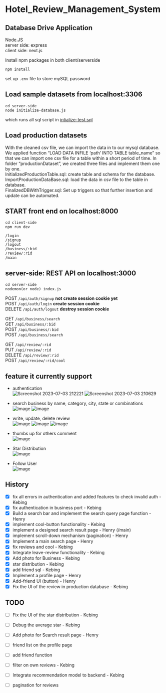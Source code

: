 # Hotel_Review_Management_System
## Database Drive Application
Node.JS  
server side: express  
client side: next.js  

Install npm packages in both client/serverside
```
npm install
```
set up ```.env``` file to store mySQL password

## Load sample datasets from localhost:3306
```
cd server-side
node initialize-database.js
```
which runs all sql script in 
[intialize-test.sql](SQL-query/sample-datasets/initialize-test.sql)

## Load production datasets
With the cleaned csv file, we can import the data in to our mysql database. We applied function “LOAD DATA INFILE ‘path’ INTO TABLE table_name” so that we can import one csv file for a table within a short period of time. In folder “productionDataset”, we created three files and implement them one by one.   
InitializedProductionTable.sql: create table and schema for the database.  
ImportProductionDataBase.sql: load the data in csv file to the table in database.  
FinalizedDBWithTrigger.sql: Set up triggers so that further insertion and update can be automated.  




## START front end on localhost:8000
```
cd client-side
npm run dev
```
```
/login
/signup
/logout
/business/:bid
/review/:rid
/main
```

## server-side: REST API on localhost:3000
```
cd server-side
nodemon(or node) index.js
```

POST ```/api/auth/signup```  **not create session cookie yet**  
POST ```/api/auth/login```   **create session cookie**  
DELETE ```/api/auth/logout``` **destroy session cookie**   

GET ```/api/business/search```  
GET ```/api/business/:bid```  
POST ```/api/business/:bid```  
POST ```/api/business/search```  


GET ```/api/review/:rid```  
PUT ```/api/review/:rid```  
DELETE ```/api/review/:rid```  
POST ```/api/review/:rid/cool```  


## feature it currently support
- authentication  
  ![Screenshot 2023-07-03 212221](https://github.com/AEsir777/Review_Mangement_System/assets/77596290/f33d4520-eb99-484a-970b-8973a0ef9766)
  ![Screenshot 2023-07-03 210629](https://github.com/AEsir777/Review_Mangement_System/assets/77596290/a4c74865-d7d4-4597-b4c6-3e3f15bbf43c)

- search business by name, category, city, state or combinations  
![image](https://github.com/AEsir777/Review_Mangement_System/assets/77596290/0e8009e2-3fdf-4814-98cf-45d2bd60a681)
![image](https://github.com/AEsir777/Review_Mangement_System/assets/77596290/11fa5f6b-e3c5-4e27-9c0c-f0ea572a42a5)

  
- write, update, delete review  
![image](https://github.com/AEsir777/Review_Mangement_System/assets/77596290/de6cf63e-e75e-4a27-8402-1019dc9ba2c0)
![image](https://github.com/AEsir777/Review_Mangement_System/assets/77596290/2cb47e8e-f15a-4c55-9317-1edd9767ef9d)
![image](https://github.com/AEsir777/Review_Mangement_System/assets/77596290/70ffe1c2-4e02-4912-b72a-72c71452e587)

- thumbs up for others comment  
![image](https://github.com/AEsir777/Review_Mangement_System/assets/77596290/815c484e-184c-4902-bd1e-179de1696bda)

- Star Distribution  
![image](https://github.com/AEsir777/Review_Mangement_System/assets/77596290/75b93057-0f24-4a75-a687-88977679f6cf)

- Follow User  
![image](https://github.com/AEsir777/Review_Mangement_System/assets/77596290/eca08dac-3301-407c-b7db-ea4180cb79cb)


## History
- [x] fix all errors in authentication and added features to check invalid auth - Kebing  
- [x] fix authentication in business port - Kebing
- [x] Build a search bar and implement the search query page function - Henry
- [x] implement cool-button functionality - Kebing
- [x] implement a designed search result page - Henry (/main)
- [x] implement scroll-down mechanism (pagination) - Henry
- [x] Implement a main search page - Henry
- [x] fix reviews and cool - Kebing
- [x] Integrate leave-review functionality - Kebing
- [x] Add photo for Business - Kebing
- [x] star distribution - Kebing
- [x] add friend sql - Kebing
- [x] Implement a profile page - Henry
- [x] Add-friend UI (button) - Henry
- [X] Fix the UI of the review in production database - Kebing

## TODO
- [ ] Fix the UI of the star distribution - Kebing
- [ ] Debug the average star - Kebing
- [ ] Add photo for Search result page - Henry
- [ ] friend list on the profile page
- [ ] add friend function 
- [ ] filter on own reviews - Kebing
- [ ] Integrate recommendation model to backend - Kebing
- [ ] pagination for reviews






